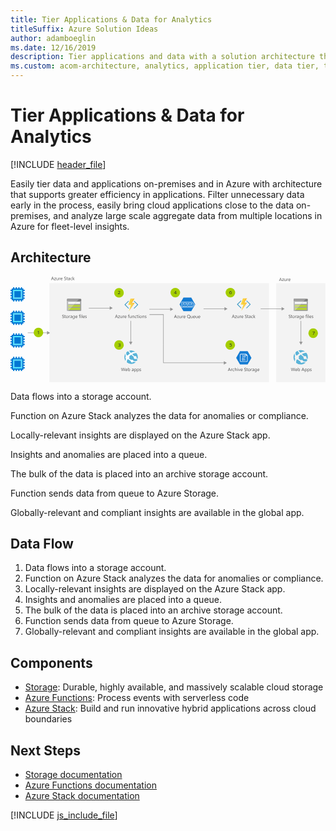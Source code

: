```yaml
---
title: Tier Applications & Data for Analytics
titleSuffix: Azure Solution Ideas
author: adamboeglin
ms.date: 12/16/2019
description: Tier applications and data with a solution architecture that includes Azure Stack. Optimize data analytics with a step-by-step flowchart and detailed instructions.
ms.custom: acom-architecture, analytics, application tier, data tier, tier architecture, tier data, tier application architecture, hybrid application, interactive-diagram, 'https://azure.microsoft.com/solutions/architecture/tiered-data-for-analytics/'
---
```

# Tier Applications & Data for Analytics

[!INCLUDE [header_file](../header.md)]

Easily tier data and applications on-premises and in Azure with architecture that supports greater efficiency in applications. Filter unnecessary data early in the process, easily bring cloud applications close to the data on-premises, and analyze large scale aggregate data from multiple locations in Azure for fleet-level insights.

## Architecture

<svg class="architecture-diagram" aria-labelledby="tiered-data-for-analytics"  viewbox="0 0 955 320"  xmlns="http://www.w3.org/2000/svg">
    <g fill="none" fill-rule="evenodd" stroke="none" stroke-width="1">
        <path fill="#F3F3F3" d="M117.834 319.643h666.01V19.973h-666.01zM805.477 319.643h149.368V19.973H805.477z"/>
        <path d="M171.345 102.52c0 .867.694 1.648 1.562 1.648h39.916c.868 0 1.648-.694 1.648-1.648V73.97h-43.126v28.55z" fill="#9FA0A1"/>
        <path d="M172.907 67.202c-.868 0-1.562.781-1.562 1.648v5.207h43.125v-5.553c0-.868-.693-1.389-1.648-1.389l-39.915.087z" fill="#7A7A7A"/>
        <path d="M171.778 67.812s0-.087.087-.087c-.087 0-.087 0-.087.087M171.518 68.244c-.087.174-.174.348-.174.607 0-.259.087-.433.174-.607" fill="#7A7A7A"/>
        <path fill="#B7D332" d="M191.821 85.686l-5.64 5.987h24.817v-5.987z"/>
        <path fill="#FFF" d="M200.152 76.576l-5.554 6.074H211v-6.074z"/>
        <path fill="#B7D332" d="M183.406 94.71l-5.554 5.986H211V94.71z"/>
        <path d="M171.517 68.245c.087-.174.173-.26.26-.435a.478.478 0 00-.26.435" fill="#FFF"/>
        <path d="M174.816 94.711h8.59l2.777-3.037h-11.367V85.6h17.008l2.776-3.037h-19.784v-6.075h25.338l2.43-2.603h-31.239V102c-.087 1.39.521 2.083 1.475 2.083h1.91l3.123-3.47h-3.037v-5.9z" fill="#BABBBC"/>
        <path d="M208.918 67.205h-36.011c-.434 0-.781.174-1.13.521 0 0 0 .086-.085.086a.664.664 0 00-.173.435c-.087.173-.174.347-.174.606v5.207h31.238l6.335-6.855z" fill="#9E9E9E"/>
        <path fill="#CCDD76" d="M174.813 91.673h11.367l5.641-5.987h-17.008z"/>
        <path fill="#FFF" d="M174.813 82.65h19.784l5.554-6.073h-25.338z"/>
        <path fill="#CCDD76" d="M174.813 94.71v5.986h3.037l5.554-5.987z"/>
        <path d="M375.756 73.79a1 1 0 00-1.41 0 .98.98 0 00-.335.74c0 .285.12.556.336.741l9.284 9.15a1.094 1.094 0 010 1.481l-9.48 9.47a1.098 1.098 0 000 1.48 1.067 1.067 0 001.41 0l11.018-10.95a1.164 1.164 0 000-1.48L375.756 73.79zM349.246 85.903a1.099 1.099 0 010-1.48l9.097-9.15a.986.986 0 000-1.483 1.001 1.001 0 00-1.41 0l-10.824 10.631a1.17 1.17 0 000 1.48l11.015 10.952a1.064 1.064 0 001.408 0 1.094 1.094 0 000-1.481l-9.286-9.47z" fill="#3998C5"/>
        <path fill="#FAD53C" d="M358.918 104.64l12.165-22.087-8.197-.064 6.917-15.846h-5.957l-6.724 19.065 8.197.065-6.401 18.865z"/>
        <path d="M368.009 79.461l8.325-12.818-8.325 12.818zM376.59 79.461l-17.671 25.181v.001z" fill="#FF8B00"/>
        <path fill="#F9C236" d="M371.084 82.553l-12.165 22.088 17.672-25.18h-8.581l8.325-12.818h-6.531l-6.916 15.847z"/>
        <path d="M716.756 72.79a1 1 0 00-1.41 0 .98.98 0 00-.335.74c0 .285.12.556.336.741l9.284 9.15a1.094 1.094 0 010 1.481l-9.48 9.47a1.098 1.098 0 000 1.48 1.067 1.067 0 001.41 0l11.018-10.95a1.164 1.164 0 000-1.48L716.756 72.79zM690.246 84.903a1.099 1.099 0 010-1.48l9.097-9.15a.986.986 0 000-1.483 1.001 1.001 0 00-1.41 0l-10.824 10.631a1.17 1.17 0 000 1.48l11.015 10.952a1.064 1.064 0 001.408 0 1.094 1.094 0 000-1.481l-9.286-9.47z" fill="#3998C5"/>
        <path fill="#FAD53C" d="M699.918 103.64l12.165-22.087-8.197-.064 6.917-15.846h-5.957l-6.724 19.065 8.197.065-6.401 18.865z"/>
        <path d="M709.009 78.461l8.325-12.818-8.325 12.818zM717.59 78.461l-17.671 25.181v.001z" fill="#FF8B00"/>
        <path fill="#F9C236" d="M712.084 81.553l-12.165 22.088 17.672-25.18h-8.581l8.325-12.818h-6.531l-6.916 15.847z"/>
        <path d="M858.345 102.52c0 .867.694 1.648 1.562 1.648h39.916c.868 0 1.648-.694 1.648-1.648V73.97h-43.126v28.55z" fill="#9FA0A1"/>
        <path d="M859.907 67.202c-.868 0-1.562.781-1.562 1.648v5.207h43.125v-5.553c0-.868-.693-1.389-1.648-1.389l-39.915.087z" fill="#7A7A7A"/>
        <path d="M858.778 67.812s0-.087.087-.087c-.087 0-.087 0-.087.087M858.518 68.244c-.087.174-.174.348-.174.607 0-.259.087-.433.174-.607" fill="#7A7A7A"/>
        <path fill="#B7D332" d="M878.821 85.686l-5.64 5.987h24.817v-5.987z"/>
        <path fill="#FFF" d="M887.152 76.576l-5.554 6.074H898v-6.074z"/>
        <path fill="#B7D332" d="M870.406 94.71l-5.554 5.986H898V94.71z"/>
        <path d="M858.516 68.245c.088-.174.175-.26.262-.435a.478.478 0 00-.262.435" fill="#FFF"/>
        <path d="M861.816 94.711h8.59l2.777-3.037h-11.367V85.6h17.008l2.776-3.037h-19.784v-6.075h25.338l2.43-2.603h-31.239V102c-.087 1.39.521 2.083 1.475 2.083h1.91l3.123-3.47h-3.037v-5.9z" fill="#BABBBC"/>
        <path d="M895.918 67.205h-36.011c-.434 0-.781.174-1.13.521 0 0 0 .086-.085.086a.664.664 0 00-.173.435c-.087.173-.174.347-.174.606v5.207h31.238l6.335-6.855z" fill="#9E9E9E"/>
        <path fill="#CCDD76" d="M861.813 91.673h11.367l5.641-5.987h-17.008z"/>
        <path fill="#FFF" d="M861.813 82.65h19.784l5.554-6.073h-25.338z"/>
        <path fill="#CCDD76" d="M861.813 94.71v5.986h3.037l5.554-5.987z"/>
        <path d="M865.727 238.792a6.57 6.57 0 013.585-.245c.238-.27.481-.542.733-.813a40.443 40.443 0 016.047-5.239l-.015-.015c-2.292-2.435-4.325-4.93-5.844-7.408a21.705 21.705 0 00-3.648 2.253 22.06 22.06 0 00-2.375 2.145c-.3 1.792-.417 5.15 1.517 9.322M879.161 230.565l.001.002c5.949-3.165 11.158-3.235 14.525-2.722a21.752 21.752 0 00-20.565-3.951 172.862 172.862 0 006.038 6.67h.001zM862.735 248.97a6.572 6.572 0 01.004-7.973c-1.492-3.591-1.374-6.58-.883-8.678-4.996 7.293-5.163 17.136.106 24.707a32.866 32.866 0 011.26-7.493 6.436 6.436 0 01-.487-.562M883.22 234.736a192.691 192.691 0 007.22 6.823 4.67 4.67 0 016.04 1.2 4.678 4.678 0 01.636 4.506 112.165 112.165 0 003.717 2.91c1.657-6.282.517-13.23-3.741-18.788-.083-.11-.174-.214-.26-.32-.374-.036-5.908-.478-13.612 3.668M895.603 249.31a4.686 4.686 0 01-6.565-.875c-1.1-1.437-1.212-3.301-.49-4.833-2.729-2.13-5.609-4.512-8.329-7.025h.002c-.07-.067-.136-.133-.207-.2.07.068.134.138.204.204-1.769 1.208-3.663 2.713-5.676 4.595-.262.247-.508.497-.756.746a6.61 6.61 0 01-.278 6.578c.38.324.773.649 1.183.975a40.961 40.961 0 005.885 3.91c1.874-1.206 4.387-.816 5.762.987.402.527.652 1.119.782 1.726 5.39 1.549 9.337 1.016 10.69.736a21.513 21.513 0 002.44-4.791c-.824-.56-2.274-1.532-4.359-3.002-.099.087-.18.188-.288.269M885.54 260.438a4.35 4.35 0 01-6.08-.8 4.343 4.343 0 01-.843-3.065 36.362 36.362 0 01-6.344-4.045c-.621-.505-1.204-1-1.762-1.49a6.546 6.546 0 01-3.033.492c-1.48 3.977-1.65 7.509-1.493 9.904a21.78 21.78 0 0013.849 4.958c4.614 0 9.26-1.47 13.205-4.486a22.137 22.137 0 001.887-1.64c-2.181-.005-5.091-.146-8.421-.888a4.26 4.26 0 01-.965 1.06" fill="#59B3D8"/>
        <path d="M129.18 6.584l-1.537-4.178a3.878 3.878 0 01-.15-.656h-.028a3.708 3.708 0 01-.157.656l-1.524 4.178h3.397zm2.688 3.78h-1.272l-1.04-2.749h-4.155l-.978 2.748h-1.278l3.76-9.802h1.189l3.774 9.802zM138.04 3.686l-4.143 5.72h4.102v.958h-5.75v-.348l4.144-5.695h-3.753v-.957h5.4zM145.15 10.364h-1.122V9.257h-.027c-.465.847-1.186 1.27-2.16 1.27-1.669 0-2.503-.992-2.503-2.98V3.365h1.115V7.37c0 1.475.565 2.215 1.695 2.215.547 0 .997-.202 1.351-.606.352-.402.53-.93.53-1.582V3.362h1.12v7zM151.062 4.498c-.196-.15-.479-.225-.848-.225-.478 0-.878.225-1.2.676-.32.451-.48 1.067-.48 1.846v3.568h-1.122v-7h1.121v1.444h.027c.16-.493.403-.877.731-1.153a1.676 1.676 0 011.101-.414c.292 0 .515.032.67.096v1.162zM156.572 6.194c-.005-.646-.16-1.15-.468-1.51-.308-.36-.735-.541-1.282-.541-.528 0-.978.19-1.347.569-.369.378-.597.872-.683 1.482h3.78zm1.148.95h-4.942c.018.78.228 1.382.63 1.806.4.424.951.635 1.653.635.788 0 1.513-.26 2.174-.78v1.053c-.615.447-1.429.67-2.44.67-.99 0-1.767-.317-2.33-.953-.567-.636-.849-1.53-.849-2.684 0-1.09.31-1.976.926-2.662.618-.685 1.384-1.03 2.301-1.03.916 0 1.625.298 2.125.89.501.592.752 1.416.752 2.468v.588zM162.943 9.967V8.613c.155.137.341.26.558.37.215.109.443.202.683.277.238.075.48.133.721.174.241.041.465.062.67.062.706 0 1.234-.131 1.582-.393.35-.263.523-.64.523-1.132a1.33 1.33 0 00-.174-.69 1.982 1.982 0 00-.482-.537 4.794 4.794 0 00-.728-.465c-.28-.148-.582-.304-.906-.468a14.973 14.973 0 01-.957-.526 4.136 4.136 0 01-.772-.588 2.441 2.441 0 01-.516-.728 2.245 2.245 0 01-.188-.953c0-.447.097-.836.294-1.166.195-.33.453-.603.772-.817a3.49 3.49 0 011.091-.478 4.929 4.929 0 011.247-.158c.966 0 1.67.117 2.112.349v1.291c-.579-.4-1.322-.601-2.228-.601-.25 0-.502.027-.752.079a2.091 2.091 0 00-.67.257c-.196.118-.356.27-.479.457a1.216 1.216 0 00-.184.683c0 .251.047.468.14.651.093.181.231.347.414.498.181.15.404.297.666.437.262.142.564.297.906.465.35.174.683.356.998.547.314.191.59.404.827.637.237.232.425.489.563.771.14.283.21.607.21.971 0 .483-.095.892-.284 1.227a2.343 2.343 0 01-.765.818 3.371 3.371 0 01-1.112.454c-.42.093-.86.14-1.326.14-.155 0-.347-.012-.574-.038a7.669 7.669 0 01-.697-.109 5.663 5.663 0 01-.674-.178 2.077 2.077 0 01-.509-.236M173.484 10.295c-.265.146-.613.22-1.046.22-1.226 0-1.839-.685-1.839-2.052V4.32h-1.203v-.957h1.203V1.654l1.121-.36v2.07h1.764v.956h-1.764v3.946c0 .468.08.803.24 1.004.16.201.423.3.793.3.282 0 .526-.077.731-.232v.957zM178.871 6.822l-1.688.232c-.52.074-.913.204-1.176.387-.265.186-.397.513-.397.981 0 .341.122.621.365.838.245.216.569.325.975.325.556 0 1.016-.196 1.377-.585.363-.39.544-.883.544-1.48v-.697zm1.121 3.542h-1.121V9.268h-.027c-.488.84-1.206 1.258-2.154 1.258-.697 0-1.243-.183-1.636-.552-.395-.37-.592-.86-.592-1.47 0-1.309.769-2.07 2.31-2.285l2.099-.292c0-1.19-.481-1.785-1.442-1.785-.844 0-1.605.287-2.284.862v-1.15c.688-.437 1.481-.655 2.379-.655 1.645 0 2.468.87 2.468 2.61v4.554zM186.876 10.043c-.538.323-1.176.484-1.914.484-.998 0-1.804-.324-2.416-.973-.613-.65-.92-1.49-.92-2.527 0-1.152.33-2.078.99-2.778.662-.7 1.543-1.05 2.647-1.05.615 0 1.157.115 1.627.342V4.69c-.52-.364-1.076-.546-1.668-.546-.716 0-1.303.256-1.76.77-.46.512-.688 1.185-.688 2.02 0 .82.215 1.466.647 1.94.43.475 1.008.711 1.732.711.61 0 1.185-.202 1.723-.607v1.066zM194.382 10.364h-1.572L189.72 7h-.027v3.364h-1.122V0h1.122v6.57h.027l2.939-3.207h1.47l-3.247 3.377zM820.237 9.584L818.7 5.406a3.878 3.878 0 01-.15-.656h-.028a3.708 3.708 0 01-.157.656l-1.524 4.178h3.397zm2.687 3.78h-1.272l-1.039-2.749h-4.156l-.978 2.748h-1.278l3.76-9.802h1.19l3.773 9.802zM829.097 6.686l-4.143 5.72h4.102v.958h-5.75v-.348l4.144-5.695h-3.753v-.957h5.4zM836.206 13.364h-1.121v-1.107h-.027c-.465.847-1.186 1.27-2.161 1.27-1.668 0-2.502-.992-2.502-2.98V6.363h1.115v4.006c0 1.476.565 2.216 1.695 2.216.547 0 .997-.202 1.35-.606.353-.402.53-.93.53-1.582V6.362h1.12v7zM842.119 7.498c-.196-.15-.479-.225-.848-.225-.478 0-.878.225-1.2.676-.32.451-.481 1.067-.481 1.846v3.568h-1.121v-7h1.121v1.444h.027c.159-.493.403-.877.731-1.153a1.676 1.676 0 011.101-.414c.292 0 .515.032.67.096v1.162zM847.629 9.194c-.005-.646-.161-1.15-.468-1.51-.308-.36-.735-.541-1.282-.541-.528 0-.978.19-1.347.569-.37.378-.597.872-.683 1.482h3.78zm1.148.95h-4.942c.018.78.228 1.382.629 1.806.4.424.952.635 1.654.635.788 0 1.513-.26 2.174-.78v1.053c-.615.447-1.43.67-2.44.67-.99 0-1.767-.317-2.331-.953-.566-.636-.848-1.53-.848-2.684 0-1.09.309-1.976.926-2.662.618-.685 1.384-1.03 2.3-1.03.917 0 1.626.298 2.126.89.5.592.752 1.416.752 2.468v.588z" fill="#525252"/>
        <path fill="#959595" d="M309.823 95.316l-9.067-5.235v4.485h-63.468v1.5h63.468v4.485zM365.305 197.516v-63.468h-1.5v63.468h-4.485l5.236 9.067 5.235-9.067zM881.306 197.516v-63.468h-1.5v63.468h-4.487l5.237 9.067 5.234-9.067zM493.328 98.81l-9.067-5.235v4.486h-63.468v1.5h63.468v4.485zM655.823 261.316l-9.067-5.235v4.485H464.47V114.393h-43.126v1.5h41.626v146.173h183.786v4.485zM657.823 97.522l-9.067-5.236v4.486h-63.468v1.5h63.468v4.485zM830.903 97.522l-9.067-5.236v4.486h-63.468v1.5h63.468v4.485z"/>
        <path d="M322.872 121.584l-1.537-4.178a3.78 3.78 0 01-.15-.656h-.028a3.61 3.61 0 01-.158.656l-1.523 4.178h3.396zm2.688 3.78h-1.272l-1.04-2.749h-4.155l-.98 2.748h-1.276l3.76-9.802h1.189l3.774 9.802zM331.731 118.686l-4.143 5.72h4.102v.958h-5.748v-.348l4.143-5.695h-3.754v-.957h5.4zM338.84 125.364h-1.12v-1.108h-.027c-.465.847-1.185 1.272-2.161 1.272-1.668 0-2.502-.994-2.502-2.98v-4.184h1.116v4.005c0 1.477.564 2.216 1.695 2.216.547 0 .996-.201 1.35-.605.353-.404.529-.93.529-1.584v-4.032h1.12v7zM344.755 119.498c-.196-.15-.48-.225-.848-.225-.478 0-.88.225-1.2.676-.321.451-.481 1.067-.481 1.846v3.568h-1.121v-7h1.12v1.444h.028c.159-.493.402-.877.73-1.153a1.672 1.672 0 011.102-.414c.29 0 .515.032.67.096v1.162zM350.264 121.194c-.005-.646-.16-1.15-.469-1.51-.307-.36-.733-.541-1.28-.541-.53 0-.98.19-1.349.569-.368.378-.596.872-.683 1.482h3.781zm1.149.95h-4.944c.02.78.23 1.382.63 1.806.4.424.952.635 1.654.635.788 0 1.514-.26 2.173-.78v1.053c-.614.447-1.428.67-2.438.67-.99 0-1.767-.317-2.332-.953-.565-.636-.849-1.53-.849-2.684 0-1.09.31-1.976.928-2.662.616-.685 1.383-1.03 2.3-1.03.915 0 1.624.298 2.125.89.501.592.752 1.416.752 2.468v.588zM360.401 115.985a1.493 1.493 0 00-.744-.184c-.784 0-1.176.495-1.176 1.483v1.08h1.641v.957h-1.64v6.043h-1.116v-6.043h-1.195v-.957h1.195v-1.135c0-.733.213-1.312.637-1.74.423-.426.952-.64 1.586-.64.341 0 .612.042.812.124v1.012zM366.985 125.364h-1.12v-1.108h-.028c-.465.847-1.186 1.272-2.16 1.272-1.669 0-2.503-.994-2.503-2.98v-4.184h1.114v4.005c0 1.477.565 2.216 1.695 2.216.547 0 .997-.201 1.351-.605.352-.404.53-.93.53-1.584v-4.032h1.121v7zM375.058 125.364h-1.121v-3.993c0-1.486-.543-2.228-1.627-2.228-.562 0-1.024.21-1.392.632-.367.422-.55.953-.55 1.596v3.993h-1.121v-7h1.121v1.161h.028c.529-.884 1.294-1.326 2.296-1.326.765 0 1.351.249 1.758.743.406.494.608 1.209.608 2.143v4.279zM381.942 125.043c-.538.323-1.176.484-1.914.484-.998 0-1.805-.324-2.417-.973-.613-.65-.919-1.49-.919-2.527 0-1.152.33-2.078.99-2.778.661-.7 1.543-1.05 2.647-1.05.615 0 1.157.115 1.627.342v1.148c-.52-.364-1.076-.546-1.668-.546-.716 0-1.303.256-1.76.77-.459.512-.688 1.185-.688 2.02 0 .82.215 1.466.646 1.94.431.475 1.01.711 1.733.711.611 0 1.185-.202 1.723-.607v1.066zM386.884 125.295c-.264.146-.612.22-1.045.22-1.226 0-1.84-.685-1.84-2.052v-4.143h-1.203v-.957h1.203v-1.709l1.12-.36v2.07h1.765v.956h-1.764v3.946c0 .468.08.803.24 1.004.16.201.424.3.794.3.282 0 .525-.077.73-.232v.957zM388.382 125.363h1.121v-7h-1.121v7zm.574-8.777a.712.712 0 01-.725-.724.71.71 0 01.211-.523.703.703 0 01.514-.208c.205 0 .379.068.522.208a.7.7 0 01.216.523.691.691 0 01-.216.513.715.715 0 01-.522.211zM394.78 119.143c-.72 0-1.29.246-1.709.735-.42.49-.629 1.165-.629 2.027 0 .83.211 1.484.635 1.963.424.478.992.716 1.703.716.725 0 1.281-.234 1.671-.703.39-.47.585-1.137.585-2.004 0-.875-.195-1.548-.585-2.023-.39-.474-.946-.711-1.67-.711m-.083 6.385c-1.035 0-1.86-.326-2.479-.981-.617-.654-.925-1.521-.925-2.601 0-1.176.32-2.094.963-2.754.642-.661 1.511-.992 2.605-.992 1.043 0 1.857.322 2.443.964.586.643.88 1.534.88 2.672 0 1.118-.317 2.012-.948 2.684-.63.672-1.478 1.008-2.539 1.008M405.786 125.364h-1.121v-3.993c0-1.486-.543-2.228-1.627-2.228-.561 0-1.025.21-1.392.632-.367.422-.549.953-.549 1.596v3.993h-1.122v-7h1.122v1.161h.027c.528-.884 1.294-1.326 2.297-1.326.765 0 1.35.249 1.756.743.406.494.609 1.209.609 2.143v4.279zM407.474 125.112v-1.203a3.32 3.32 0 002.017.675c.985 0 1.476-.328 1.476-.984a.855.855 0 00-.126-.474 1.262 1.262 0 00-.343-.347 2.712 2.712 0 00-.505-.27c-.193-.08-.402-.162-.625-.25a7.853 7.853 0 01-.817-.371 2.481 2.481 0 01-.589-.424 1.572 1.572 0 01-.354-.537 1.896 1.896 0 01-.12-.705c0-.328.075-.617.226-.87.15-.254.35-.466.601-.636.25-.17.536-.3.858-.385.322-.088.652-.132.993-.132.608 0 1.15.106 1.627.314v1.135c-.514-.337-1.106-.505-1.776-.505a2.06 2.06 0 00-.567.073 1.376 1.376 0 00-.435.2.939.939 0 00-.28.312.808.808 0 00-.1.4c0 .181.034.335.1.459.066.123.163.231.291.328.127.094.282.18.465.258.182.078.389.162.622.252.31.12.587.242.834.368.245.125.455.265.628.422.173.159.307.34.4.544.094.207.141.45.141.731 0 .348-.077.648-.23.903a1.958 1.958 0 01-.612.636 2.814 2.814 0 01-.88.376 4.364 4.364 0 01-1.048.123c-.72 0-1.344-.14-1.873-.416M347.774 276.56l-2.769 9.804h-1.346l-2.017-7.164a4.445 4.445 0 01-.157-.998h-.027a5.097 5.097 0 01-.178.984l-2.03 7.178h-1.333l-2.872-9.803h1.265l2.085 7.52c.086.314.141.642.164.984h.034c.023-.241.093-.57.212-.984l2.167-7.52h1.101l2.078 7.574c.072.26.127.566.164.916h.027c.018-.236.08-.551.185-.943l2.003-7.547h1.244zM353.223 282.194c-.006-.646-.161-1.15-.469-1.51-.308-.36-.735-.541-1.281-.541-.529 0-.978.19-1.348.569-.368.378-.596.872-.683 1.482h3.78zm1.147.95h-4.942c.019.78.228 1.382.63 1.806.4.424.952.635 1.654.635.788 0 1.512-.26 2.173-.78v1.053c-.614.447-1.428.67-2.44.67-.99 0-1.767-.317-2.33-.953-.567-.636-.849-1.53-.849-2.684 0-1.09.31-1.976.926-2.662.618-.685 1.385-1.03 2.301-1.03.916 0 1.625.298 2.125.89.502.592.752 1.416.752 2.468v.588zM357.187 282.53v.977c0 .579.188 1.07.563 1.472.377.405.854.606 1.433.606.68 0 1.211-.26 1.597-.78.385-.52.577-1.242.577-2.166 0-.78-.18-1.39-.54-1.832-.36-.442-.848-.665-1.463-.665-.652 0-1.176.228-1.572.682-.397.453-.595 1.022-.595 1.705m.027 2.822h-.027v1.012h-1.12V276h1.12v4.594h.027c.552-.93 1.36-1.394 2.42-1.394.898 0 1.601.314 2.11.94.507.625.761 1.466.761 2.519 0 1.171-.285 2.108-.854 2.813-.57.704-1.35 1.055-2.338 1.055-.926 0-1.625-.392-2.099-1.175M372.021 282.822l-1.688.233c-.52.073-.913.202-1.176.387-.265.185-.397.512-.397.98 0 .341.122.621.365.838.245.216.57.325.975.325.556 0 1.016-.195 1.377-.584.363-.39.544-.883.544-1.481v-.697zm1.121 3.541h-1.12v-1.094h-.028c-.488.84-1.206 1.258-2.154 1.258-.697 0-1.243-.183-1.636-.553-.395-.368-.592-.858-.592-1.47 0-1.308.77-2.069 2.31-2.284l2.1-.293c0-1.189-.482-1.785-1.443-1.785-.844 0-1.605.288-2.284.863v-1.15c.688-.437 1.481-.656 2.38-.656 1.644 0 2.467.871 2.467 2.611v4.553zM376.376 282.53v.977c0 .579.187 1.07.564 1.472.375.405.853.606 1.432.606.679 0 1.21-.26 1.596-.78.386-.52.578-1.242.578-2.166 0-.78-.18-1.39-.54-1.832-.36-.442-.848-.665-1.463-.665-.651 0-1.176.228-1.572.682-.397.453-.595 1.022-.595 1.705m.027 2.822h-.027v4.233h-1.121v-10.22h1.12v1.23h.028c.55-.93 1.358-1.394 2.42-1.394.903 0 1.607.314 2.113.94.505.625.758 1.466.758 2.519 0 1.171-.285 2.108-.854 2.813-.57.704-1.35 1.055-2.338 1.055-.907 0-1.606-.392-2.1-1.175M384.606 282.53v.977c0 .579.187 1.07.564 1.472.375.405.853.606 1.432.606.68 0 1.211-.26 1.596-.78.386-.52.578-1.242.578-2.166 0-.78-.18-1.39-.54-1.832-.36-.442-.848-.665-1.463-.665-.65 0-1.176.228-1.572.682-.397.453-.595 1.022-.595 1.705m.027 2.822h-.027v4.233h-1.12v-10.22h1.12v1.23h.027c.551-.93 1.358-1.394 2.42-1.394.903 0 1.607.314 2.113.94.505.625.758 1.466.758 2.519 0 1.171-.285 2.108-.854 2.813-.569.704-1.349 1.055-2.338 1.055-.907 0-1.606-.392-2.099-1.175M391.292 286.111v-1.202c.61.45 1.283.675 2.017.675.984 0 1.476-.327 1.476-.985a.855.855 0 00-.126-.474 1.29 1.29 0 00-.342-.346 2.744 2.744 0 00-.505-.27c-.195-.08-.403-.163-.626-.25a8.05 8.05 0 01-.818-.372 2.523 2.523 0 01-.588-.423 1.602 1.602 0 01-.355-.536 1.917 1.917 0 01-.12-.705c0-.329.076-.619.226-.872.15-.252.35-.464.602-.635.25-.17.536-.3.858-.386.32-.087.653-.13.994-.13.606 0 1.149.105 1.627.314v1.135c-.515-.337-1.107-.507-1.777-.507-.21 0-.398.026-.567.074a1.386 1.386 0 00-.435.2.935.935 0 00-.28.312.808.808 0 00-.1.4c0 .182.034.336.1.459a.993.993 0 00.29.327c.129.096.283.182.466.26.182.078.389.162.622.252.309.12.588.24.834.367.246.125.455.265.629.423.172.157.306.339.4.543.093.207.14.45.14.731 0 .347-.077.647-.23.902a1.955 1.955 0 01-.611.637 2.82 2.82 0 01-.882.375 4.362 4.362 0 01-1.046.123c-.721 0-1.345-.138-1.873-.416M677.18 121.584l-1.538-4.178a3.98 3.98 0 01-.15-.656h-.029a3.633 3.633 0 01-.155.656l-1.525 4.178h3.398zm2.687 3.78h-1.272l-1.04-2.749H673.4l-.977 2.748h-1.28l3.76-9.802h1.19l3.774 9.802zM686.04 118.686l-4.143 5.72h4.102v.958h-5.75v-.348l4.143-5.695h-3.752v-.957h5.4zM693.15 125.364h-1.122v-1.108h-.027c-.465.847-1.186 1.272-2.16 1.272-1.669 0-2.503-.994-2.503-2.98v-4.184h1.114v4.005c0 1.477.565 2.216 1.695 2.216.547 0 .997-.201 1.351-.605.352-.404.53-.93.53-1.584v-4.032h1.121v7zM699.061 119.498c-.195-.15-.479-.225-.848-.225-.478 0-.878.225-1.199.676-.32.451-.482 1.067-.482 1.846v3.568h-1.12v-7h1.12v1.444h.027c.16-.493.404-.877.732-1.153a1.673 1.673 0 011.1-.414c.292 0 .516.032.67.096v1.162zM704.571 121.194c-.004-.646-.16-1.15-.468-1.51-.307-.36-.735-.541-1.282-.541-.528 0-.977.19-1.346.569-.369.378-.597.872-.683 1.482h3.78zm1.148.95h-4.94c.017.78.227 1.382.628 1.806.4.424.952.635 1.654.635.788 0 1.513-.26 2.174-.78v1.053c-.615.447-1.43.67-2.44.67-.99 0-1.767-.317-2.33-.953-.567-.636-.849-1.53-.849-2.684 0-1.09.31-1.976.926-2.662.617-.685 1.384-1.03 2.3-1.03.917 0 1.625.298 2.125.89.502.592.752 1.416.752 2.468v.588zM710.942 124.967v-1.354c.155.137.341.26.558.37.215.109.444.202.683.277.24.075.48.133.722.174.241.041.465.062.67.062.706 0 1.233-.131 1.582-.393.348-.263.523-.64.523-1.132a1.32 1.32 0 00-.175-.69 1.961 1.961 0 00-.48-.537 4.844 4.844 0 00-.729-.465 63.078 63.078 0 00-.907-.468 15.25 15.25 0 01-.957-.526 4.095 4.095 0 01-.77-.588 2.444 2.444 0 01-.518-.728 2.245 2.245 0 01-.188-.953c0-.447.098-.836.295-1.166a2.52 2.52 0 01.771-.817 3.49 3.49 0 011.091-.478 4.929 4.929 0 011.247-.158c.967 0 1.671.117 2.113.349v1.291c-.579-.4-1.322-.601-2.228-.601-.25 0-.502.027-.752.079a2.091 2.091 0 00-.67.257c-.196.118-.356.27-.479.457a1.217 1.217 0 00-.185.683c0 .251.047.468.14.651.094.181.232.347.414.498.182.15.405.297.667.437.261.142.564.297.906.465.35.174.683.356.998.547.314.191.59.404.826.637a2.8 2.8 0 01.564.771c.14.283.21.607.21.971 0 .483-.096.892-.285 1.227a2.334 2.334 0 01-.765.818 3.357 3.357 0 01-1.11.454c-.42.093-.862.14-1.327.14-.155 0-.347-.012-.574-.038a7.669 7.669 0 01-.697-.109 5.613 5.613 0 01-.674-.178 2.068 2.068 0 01-.51-.236M721.483 125.295c-.264.146-.612.22-1.045.22-1.226 0-1.84-.685-1.84-2.052v-4.143h-1.203v-.957h1.203v-1.709l1.121-.36v2.07h1.764v.956h-1.764v3.946c0 .468.08.803.241 1.004.16.201.423.3.793.3.282 0 .525-.077.73-.232v.957zM726.87 121.823l-1.687.232c-.52.073-.913.202-1.176.386-.265.185-.397.513-.397.981 0 .341.121.621.365.838.245.216.569.325.975.325.556 0 1.015-.195 1.377-.584.362-.39.543-.883.543-1.482v-.697zm1.121 3.54h-1.121v-1.094h-.027c-.488.84-1.205 1.258-2.153 1.258-.697 0-1.244-.183-1.637-.552-.395-.37-.591-.86-.591-1.47 0-1.308.769-2.07 2.31-2.284l2.098-.294c0-1.189-.48-1.785-1.441-1.785-.844 0-1.605.288-2.284.862v-1.148c.688-.438 1.481-.656 2.379-.656 1.645 0 2.467.87 2.467 2.61v4.553zM734.876 125.043c-.538.323-1.176.484-1.914.484-.998 0-1.805-.324-2.417-.973-.613-.65-.92-1.49-.92-2.527 0-1.152.33-2.078.99-2.778.662-.7 1.544-1.05 2.648-1.05.615 0 1.157.115 1.627.342v1.148c-.52-.364-1.076-.546-1.668-.546-.716 0-1.303.256-1.761.77-.458.512-.687 1.185-.687 2.02 0 .82.215 1.466.646 1.94.43.475 1.009.711 1.733.711.61 0 1.185-.202 1.723-.607v1.066zM742.382 125.364h-1.572L737.72 122h-.027v3.364h-1.122V115h1.122v6.57h.027l2.939-3.206h1.469l-3.246 3.376zM665.077 282.584l-1.538-4.178a3.878 3.878 0 01-.15-.656h-.028a3.708 3.708 0 01-.157.656l-1.524 4.178h3.397zm2.687 3.78h-1.272l-1.039-2.749h-4.156l-.978 2.748h-1.278l3.76-9.802h1.189l3.774 9.802zM672.706 280.498c-.196-.15-.48-.225-.848-.225-.478 0-.88.225-1.2.676-.321.451-.481 1.067-.481 1.846v3.568h-1.121v-7h1.12v1.444h.028c.159-.493.403-.877.73-1.153a1.674 1.674 0 011.102-.414c.29 0 .515.032.67.096v1.162zM678.51 286.043c-.538.323-1.176.484-1.914.484-.998 0-1.804-.324-2.417-.973-.612-.65-.92-1.49-.92-2.527 0-1.152.33-2.078.992-2.778.66-.7 1.543-1.05 2.646-1.05.615 0 1.157.115 1.627.342v1.148c-.52-.364-1.076-.546-1.668-.546-.716 0-1.302.256-1.761.77-.457.512-.687 1.185-.687 2.02 0 .82.216 1.466.646 1.94.432.475 1.009.711 1.733.711.61 0 1.185-.202 1.723-.607v1.066zM686.015 286.363h-1.12v-4.033c0-1.457-.543-2.188-1.627-2.188-.548 0-1.008.212-1.382.634-.373.421-.56.962-.56 1.623v3.964h-1.121V276h1.121v4.526h.028c.537-.885 1.303-1.327 2.296-1.327 1.577 0 2.365.952 2.365 2.852v4.313zM688.128 286.363h1.121v-7h-1.121v7zm.574-8.777a.71.71 0 01-.725-.724c0-.209.071-.383.212-.523a.7.7 0 01.513-.208.72.72 0 01.738.731.694.694 0 01-.215.513.72.72 0 01-.523.211zM697.021 279.363l-2.789 7h-1.1l-2.653-7h1.23l1.778 5.087c.132.374.214.7.246.978h.027c.045-.351.118-.668.22-.952l1.858-5.113h1.183zM702.62 282.194c-.005-.646-.16-1.15-.469-1.51-.306-.36-.734-.541-1.281-.541-.529 0-.978.19-1.347.569-.369.378-.596.872-.683 1.482h3.78zm1.148.95h-4.942c.019.78.228 1.382.629 1.806.401.424.952.635 1.654.635.788 0 1.513-.26 2.174-.78v1.053c-.615.447-1.429.67-2.44.67-.99 0-1.766-.317-2.331-.953-.566-.636-.848-1.53-.848-2.684 0-1.09.309-1.976.927-2.662.617-.685 1.383-1.03 2.3-1.03.916 0 1.624.298 2.125.89.501.592.752 1.416.752 2.468v.588zM719.025 286.295c-.265.146-.613.22-1.046.22-1.226 0-1.839-.685-1.839-2.052v-4.143h-1.203v-.957h1.203v-1.709l1.121-.36v2.07h1.764v.956h-1.764v3.946c0 .468.08.803.24 1.004.16.201.423.3.793.3.282 0 .526-.077.731-.232v.957zM723.42 280.143c-.72 0-1.29.246-1.708.735-.42.49-.63 1.165-.63 2.027 0 .83.213 1.484.637 1.963.424.478.99.716 1.702.716.725 0 1.28-.234 1.672-.703.389-.47.584-1.137.584-2.004 0-.875-.195-1.548-.584-2.023-.391-.474-.947-.711-1.672-.711m-.082 6.385c-1.035 0-1.86-.326-2.48-.981-.616-.654-.924-1.521-.924-2.601 0-1.176.32-2.094.964-2.754.642-.661 1.51-.992 2.604-.992 1.043 0 1.858.322 2.443.964.586.643.879 1.534.879 2.672 0 1.118-.315 2.012-.947 2.684-.631.672-1.478 1.008-2.54 1.008M732.266 280.498c-.195-.15-.478-.225-.847-.225-.478 0-.88.225-1.2.676-.322.451-.482 1.067-.482 1.846v3.568h-1.12v-7h1.12v1.444h.028c.159-.493.403-.877.73-1.153a1.674 1.674 0 011.101-.414c.292 0 .515.032.67.096v1.162zM737.373 282.822l-1.688.233c-.52.073-.913.202-1.176.387-.265.185-.397.512-.397.98 0 .341.122.621.365.838.245.216.569.325.975.325.556 0 1.016-.195 1.377-.584.363-.39.544-.883.544-1.481v-.697zm1.12 3.541h-1.12v-1.094h-.027c-.488.84-1.206 1.258-2.154 1.258-.697 0-1.243-.183-1.636-.553-.395-.368-.592-.858-.592-1.47 0-1.308.769-2.069 2.31-2.284l2.099-.293c0-1.189-.481-1.785-1.442-1.785-.844 0-1.605.288-2.284.863v-1.15c.688-.437 1.48-.656 2.379-.656 1.645 0 2.468.871 2.468 2.611v4.553zM745.46 283.2v-1.034c0-.556-.187-1.03-.564-1.428a1.858 1.858 0 00-1.405-.596c-.693 0-1.235.252-1.627.756-.392.504-.588 1.21-.588 2.115 0 .78.188 1.403.565 1.871.375.467.873.7 1.493.7.629 0 1.14-.223 1.534-.67.395-.446.592-1.018.592-1.715zm1.12 2.603c0 2.57-1.23 3.855-3.69 3.855-.867 0-1.623-.164-2.27-.492v-1.12c.788.436 1.54.655 2.256.655 1.723 0 2.584-.916 2.584-2.748v-.766h-.027c-.534.894-1.336 1.34-2.407 1.34-.871 0-1.571-.31-2.101-.932-.531-.623-.797-1.458-.797-2.505 0-1.19.286-2.136.857-2.838.573-.7 1.356-1.053 2.349-1.053.943 0 1.643.38 2.099 1.135h.027v-.97h1.12v6.44zM753.328 282.194c-.005-.646-.161-1.15-.468-1.51-.308-.36-.735-.541-1.282-.541-.528 0-.978.19-1.347.569-.369.378-.597.872-.683 1.482h3.78zm1.148.95h-4.942c.018.78.228 1.382.629 1.806.4.424.952.635 1.654.635.788 0 1.513-.26 2.174-.78v1.053c-.615.447-1.429.67-2.44.67-.99 0-1.767-.317-2.331-.953-.566-.636-.848-1.53-.848-2.684 0-1.09.309-1.976.926-2.662.618-.685 1.384-1.03 2.301-1.03.916 0 1.625.298 2.125.89.501.592.752 1.416.752 2.468v.588zM843.702 124.967v-1.354c.154.137.34.26.557.37.216.109.444.202.683.277.239.075.48.133.721.174.242.041.465.062.67.062.707 0 1.234-.131 1.583-.393.348-.263.522-.64.522-1.132a1.32 1.32 0 00-.174-.69 1.966 1.966 0 00-.482-.537 4.831 4.831 0 00-.727-.465 62.735 62.735 0 00-.906-.468 14.973 14.973 0 01-.957-.526 4.111 4.111 0 01-.773-.588 2.441 2.441 0 01-.516-.728 2.26 2.26 0 01-.187-.953c0-.447.097-.836.293-1.166.196-.33.454-.603.773-.817a3.473 3.473 0 011.09-.478 4.942 4.942 0 011.248-.158c.966 0 1.67.117 2.111.349v1.291c-.578-.4-1.321-.601-2.228-.601-.25 0-.501.027-.752.079a2.11 2.11 0 00-.67.257c-.195.118-.356.27-.479.457a1.216 1.216 0 00-.183.683c0 .251.046.468.139.651.093.181.232.347.414.498.182.15.404.297.667.437.261.142.563.297.905.465.351.174.683.356.998.547.314.191.591.404.828.637.236.232.424.489.563.771.139.283.208.607.208.971 0 .483-.093.892-.283 1.227a2.334 2.334 0 01-.765.818 3.354 3.354 0 01-1.112.454c-.419.093-.861.14-1.326.14-.154 0-.346-.012-.574-.038a7.78 7.78 0 01-.697-.109 5.646 5.646 0 01-.673-.178 2.042 2.042 0 01-.509-.236M854.243 125.295c-.265.146-.613.22-1.047.22-1.225 0-1.838-.685-1.838-2.052v-4.143h-1.203v-.957h1.203v-1.709l1.121-.36v2.07h1.764v.956h-1.764v3.946c0 .468.079.803.239 1.004.16.201.423.3.793.3.283 0 .527-.077.732-.232v.957zM858.638 119.143c-.72 0-1.29.246-1.71.735-.418.49-.628 1.165-.628 2.027 0 .83.213 1.484.637 1.963.424.478.99.716 1.7.716.726 0 1.283-.234 1.673-.703.39-.47.584-1.137.584-2.004 0-.875-.194-1.548-.584-2.023-.39-.474-.947-.711-1.672-.711m-.082 6.385c-1.034 0-1.86-.326-2.478-.981-.618-.654-.926-1.521-.926-2.601 0-1.176.322-2.094.965-2.754.642-.661 1.509-.992 2.603-.992 1.044 0 1.858.322 2.444.964.585.643.878 1.534.878 2.672 0 1.118-.315 2.012-.946 2.684-.632.672-1.478 1.008-2.54 1.008M867.483 119.498c-.195-.15-.479-.225-.848-.225-.478 0-.878.225-1.199.676-.32.451-.482 1.067-.482 1.846v3.568h-1.12v-7h1.12v1.444h.027c.16-.493.404-.877.732-1.153a1.673 1.673 0 011.1-.414c.292 0 .516.032.67.096v1.162zM872.59 121.823l-1.688.232c-.52.073-.912.202-1.176.386-.264.185-.397.513-.397.981 0 .341.122.621.366.838.244.216.569.325.974.325.557 0 1.016-.195 1.378-.584.362-.39.544-.883.544-1.482v-.697zm1.122 3.54h-1.121v-1.094h-.027c-.49.84-1.206 1.258-2.155 1.258-.697 0-1.242-.183-1.636-.552-.395-.37-.592-.86-.592-1.47 0-1.308.77-2.07 2.31-2.284l2.1-.294c0-1.189-.481-1.785-1.443-1.785-.843 0-1.604.288-2.284.862v-1.148c.689-.438 1.482-.656 2.379-.656 1.646 0 2.469.87 2.469 2.61v4.553zM880.677 122.2v-1.034a2 2 0 00-.563-1.428 1.861 1.861 0 00-1.406-.596c-.692 0-1.234.252-1.627.756-.391.504-.588 1.21-.588 2.115 0 .78.189 1.403.565 1.871.376.467.874.7 1.494.7.629 0 1.14-.223 1.534-.67.394-.446.59-1.018.59-1.715zm1.12 2.603c0 2.57-1.23 3.855-3.69 3.855-.866 0-1.622-.164-2.27-.492v-1.12c.789.436 1.54.655 2.256.655 1.723 0 2.584-.916 2.584-2.748v-.766h-.027c-.534.894-1.335 1.34-2.407 1.34-.87 0-1.57-.31-2.101-.932-.531-.623-.797-1.458-.797-2.505 0-1.19.286-2.136.858-2.838.572-.7 1.355-1.053 2.349-1.053.943 0 1.643.38 2.098 1.135h.027v-.97h1.12v6.44zM888.546 121.194c-.005-.646-.161-1.15-.47-1.51-.306-.36-.733-.541-1.28-.541-.53 0-.98.19-1.348.569-.37.378-.596.872-.683 1.482h3.78zm1.148.95h-4.943c.019.78.229 1.382.629 1.806.4.424.953.635 1.654.635.789 0 1.514-.26 2.174-.78v1.053c-.615.447-1.428.67-2.44.67-.99 0-1.766-.317-2.331-.953-.565-.636-.848-1.53-.848-2.684 0-1.09.309-1.976.927-2.662.617-.685 1.384-1.03 2.3-1.03.916 0 1.625.298 2.126.89.5.592.752 1.416.752 2.468v.588zM898.683 115.985a1.493 1.493 0 00-.745-.184c-.784 0-1.175.495-1.175 1.483v1.08h1.64v.957h-1.64v6.043h-1.115v-6.043h-1.196v-.957h1.196v-1.135c0-.733.212-1.312.636-1.74.423-.426.952-.64 1.587-.64.34 0 .611.042.812.124v1.012zM899.606 125.363h1.121v-7h-1.121v7zm.575-8.777a.71.71 0 01-.725-.724c0-.209.07-.383.211-.523a.7.7 0 01.514-.208c.205 0 .378.068.522.208a.7.7 0 01.216.523.691.691 0 01-.216.513.717.717 0 01-.522.211zM902.997 125.363h1.121V115h-1.121zM910.864 121.194c-.004-.646-.16-1.15-.468-1.51-.307-.36-.735-.541-1.282-.541-.528 0-.977.19-1.346.569-.369.378-.597.872-.683 1.482h3.78zm1.148.95h-4.94c.017.78.227 1.382.628 1.806.4.424.952.635 1.654.635.788 0 1.513-.26 2.174-.78v1.053c-.615.447-1.43.67-2.44.67-.99 0-1.767-.317-2.33-.953-.567-.636-.849-1.53-.849-2.684 0-1.09.31-1.976.926-2.662.617-.685 1.384-1.03 2.3-1.03.917 0 1.625.298 2.125.89.502.592.752 1.416.752 2.468v.588zM913.284 125.112v-1.203a3.32 3.32 0 002.018.675c.984 0 1.476-.328 1.476-.984a.855.855 0 00-.127-.474 1.262 1.262 0 00-.342-.347 2.712 2.712 0 00-.505-.27c-.194-.08-.403-.162-.625-.25a7.853 7.853 0 01-.818-.371 2.481 2.481 0 01-.588-.424 1.572 1.572 0 01-.355-.537 1.896 1.896 0 01-.12-.705c0-.328.076-.617.226-.87.151-.254.351-.466.602-.636.25-.17.536-.3.857-.385.322-.088.653-.132.994-.132.607 0 1.15.106 1.627.314v1.135c-.514-.337-1.107-.505-1.777-.505a2.06 2.06 0 00-.566.073 1.376 1.376 0 00-.435.2.939.939 0 00-.28.312.808.808 0 00-.1.4c0 .181.033.335.1.459.066.123.163.231.291.328.127.094.282.18.465.258.181.078.388.162.621.252.31.12.588.242.834.368.246.125.456.265.63.422.172.159.305.34.4.544.093.207.14.45.14.731 0 .348-.078.648-.23.903a1.958 1.958 0 01-.612.636 2.814 2.814 0 01-.88.376 4.364 4.364 0 01-1.048.123c-.72 0-1.344-.14-1.873-.416M862.821 276.56l-2.77 9.804h-1.345l-2.018-7.164a4.504 4.504 0 01-.156-.998h-.027a5.097 5.097 0 01-.178.984l-2.03 7.178h-1.333l-2.872-9.803h1.264l2.086 7.52c.086.314.141.642.164.984h.033a5.92 5.92 0 01.213-.984l2.166-7.52h1.102l2.078 7.574c.072.26.127.566.164.916h.027c.018-.236.08-.551.184-.943l2.004-7.547h1.244zM868.268 282.194c-.004-.646-.16-1.15-.468-1.51-.307-.36-.735-.541-1.282-.541-.528 0-.977.19-1.346.569-.369.378-.597.872-.683 1.482h3.78zm1.148.95h-4.94c.017.78.227 1.382.628 1.806.4.424.952.635 1.654.635.788 0 1.513-.26 2.174-.78v1.053c-.615.447-1.43.67-2.44.67-.99 0-1.767-.317-2.33-.953-.567-.636-.849-1.53-.849-2.684 0-1.09.31-1.976.926-2.662.617-.685 1.384-1.03 2.3-1.03.917 0 1.625.298 2.125.89.502.592.752 1.416.752 2.468v.588zM872.233 282.53v.977c0 .579.188 1.07.564 1.472.376.405.854.606 1.432.606.68 0 1.211-.26 1.597-.78.385-.52.577-1.242.577-2.166 0-.78-.18-1.39-.539-1.832-.36-.442-.848-.665-1.463-.665-.652 0-1.176.228-1.572.682-.397.453-.596 1.022-.596 1.705m.027 2.822h-.027v1.012h-1.12V276h1.12v4.594h.027c.552-.93 1.36-1.394 2.42-1.394.9 0 1.602.314 2.11.94.507.625.761 1.466.761 2.519 0 1.171-.284 2.108-.853 2.813-.57.704-1.35 1.055-2.338 1.055-.926 0-1.625-.392-2.1-1.175M888.23 282.584l-1.538-4.178a3.78 3.78 0 01-.15-.656h-.028a3.61 3.61 0 01-.158.656l-1.523 4.178h3.396zm2.687 3.78h-1.272l-1.039-2.749h-4.156l-.979 2.748h-1.277l3.76-9.802h1.19l3.773 9.802zM893.329 282.53v.977c0 .579.188 1.07.564 1.472.376.405.854.606 1.432.606.68 0 1.211-.26 1.597-.78.385-.52.577-1.242.577-2.166 0-.78-.18-1.39-.539-1.832-.36-.442-.848-.665-1.463-.665-.652 0-1.176.228-1.572.682-.397.453-.596 1.022-.596 1.705m.027 2.822h-.027v4.233h-1.121v-10.22h1.121v1.23h.027c.552-.93 1.359-1.394 2.42-1.394.903 0 1.608.314 2.114.94.505.625.757 1.466.757 2.519 0 1.171-.284 2.108-.853 2.813-.57.704-1.35 1.055-2.338 1.055-.907 0-1.607-.392-2.1-1.175M901.56 282.53v.977c0 .579.187 1.07.563 1.472.376.405.854.606 1.432.606.68 0 1.211-.26 1.597-.78.385-.52.577-1.242.577-2.166 0-.78-.18-1.39-.539-1.832-.36-.442-.848-.665-1.463-.665-.652 0-1.176.228-1.572.682-.397.453-.596 1.022-.596 1.705m.027 2.822h-.027v4.233h-1.12v-10.22h1.12v1.23h.027c.552-.93 1.36-1.394 2.42-1.394.903 0 1.608.314 2.114.94.505.625.757 1.466.757 2.519 0 1.171-.284 2.108-.853 2.813-.57.704-1.35 1.055-2.338 1.055-.907 0-1.607-.392-2.1-1.175M908.245 286.111v-1.202a3.32 3.32 0 002.018.675c.984 0 1.476-.327 1.476-.985a.855.855 0 00-.127-.474 1.262 1.262 0 00-.342-.346 2.712 2.712 0 00-.505-.27c-.194-.08-.403-.163-.625-.25a7.853 7.853 0 01-.818-.372 2.481 2.481 0 01-.588-.423 1.572 1.572 0 01-.355-.536 1.896 1.896 0 01-.12-.705c0-.329.076-.619.226-.872.151-.252.351-.464.602-.635.25-.17.536-.3.857-.386.322-.087.653-.13.994-.13.607 0 1.149.105 1.627.314v1.135c-.514-.337-1.107-.507-1.777-.507a2.06 2.06 0 00-.566.074 1.376 1.376 0 00-.435.2.939.939 0 00-.28.312.808.808 0 00-.1.4c0 .182.033.336.1.459.066.123.163.231.291.327.127.096.282.182.465.26.181.078.388.162.621.252.31.12.588.24.834.367.246.125.456.265.629.423.173.157.306.339.4.543.094.207.141.45.141.731 0 .347-.078.647-.23.902a1.958 1.958 0 01-.612.637 2.814 2.814 0 01-.881.375 4.364 4.364 0 01-1.047.123c-.72 0-1.344-.138-1.873-.416M156.702 124.967v-1.354c.154.137.341.26.557.37.216.109.445.202.683.277.24.075.481.133.722.174.241.041.465.062.67.062.706 0 1.233-.131 1.583-.393.347-.263.522-.64.522-1.132 0-.264-.057-.494-.175-.69a1.945 1.945 0 00-.481-.537 4.883 4.883 0 00-.727-.465 68.82 68.82 0 00-.907-.468 14.973 14.973 0 01-.957-.526 4.103 4.103 0 01-.772-.588 2.462 2.462 0 01-.517-.728 2.26 2.26 0 01-.187-.953c0-.447.097-.836.294-1.166.196-.33.453-.603.772-.817a3.483 3.483 0 011.09-.478 4.942 4.942 0 011.248-.158c.966 0 1.67.117 2.112.349v1.291c-.579-.4-1.321-.601-2.228-.601-.251 0-.501.027-.752.079a2.1 2.1 0 00-.67.257c-.196.118-.356.27-.479.457a1.216 1.216 0 00-.184.683c0 .251.047.468.14.651.093.181.231.347.414.498.182.15.404.297.667.437.261.142.563.297.905.465.35.174.683.356.998.547.314.191.59.404.827.637.236.232.425.489.564.771.139.283.208.607.208.971 0 .483-.094.892-.284 1.227a2.316 2.316 0 01-.765.818 3.348 3.348 0 01-1.111.454c-.419.093-.861.14-1.326.14-.155 0-.347-.012-.574-.038a7.78 7.78 0 01-.697-.109 5.546 5.546 0 01-.673-.178 2.034 2.034 0 01-.51-.236M167.243 125.295c-.265.146-.613.22-1.046.22-1.225 0-1.839-.685-1.839-2.052v-4.143h-1.203v-.957h1.203v-1.709l1.121-.36v2.07h1.764v.956h-1.764v3.946c0 .468.08.803.24 1.004.16.201.423.3.793.3.282 0 .526-.077.731-.232v.957zM171.639 119.143c-.72 0-1.29.246-1.71.735-.418.49-.628 1.165-.628 2.027 0 .83.212 1.484.636 1.963.424.478.99.716 1.702.716.725 0 1.282-.234 1.67-.703.392-.47.586-1.137.586-2.004 0-.875-.194-1.548-.585-2.023-.39-.474-.946-.711-1.671-.711m-.082 6.385c-1.034 0-1.86-.326-2.478-.981-.618-.654-.926-1.521-.926-2.601 0-1.176.32-2.094.964-2.754.642-.661 1.51-.992 2.604-.992 1.044 0 1.858.322 2.444.964.585.643.878 1.534.878 2.672 0 1.118-.315 2.012-.946 2.684-.632.672-1.48 1.008-2.54 1.008M180.484 119.498c-.196-.15-.479-.225-.848-.225-.478 0-.878.225-1.2.676-.32.451-.48 1.067-.48 1.846v3.568h-1.122v-7h1.121v1.444h.027c.16-.493.403-.877.731-1.153a1.676 1.676 0 011.101-.414c.292 0 .515.032.67.096v1.162zM185.59 121.823l-1.687.232c-.52.073-.912.202-1.176.386-.265.185-.397.513-.397.981 0 .341.122.621.366.838.244.216.569.325.974.325.556 0 1.015-.195 1.378-.584.36-.39.543-.883.543-1.482v-.697zm1.122 3.54h-1.121v-1.094h-.027c-.49.84-1.205 1.258-2.154 1.258-.697 0-1.243-.183-1.637-.552-.394-.37-.591-.86-.591-1.47 0-1.308.77-2.07 2.31-2.284l2.099-.294c0-1.189-.48-1.785-1.442-1.785-.843 0-1.605.288-2.284.862v-1.148c.689-.438 1.482-.656 2.379-.656 1.646 0 2.468.87 2.468 2.61v4.553zM193.678 122.2v-1.034c0-.556-.188-1.03-.563-1.428a1.863 1.863 0 00-1.406-.596c-.692 0-1.235.252-1.627.756-.391.504-.588 1.21-.588 2.115 0 .78.189 1.403.564 1.871.377.467.874.7 1.494.7.629 0 1.14-.223 1.535-.67.394-.446.59-1.018.59-1.715zm1.12 2.603c0 2.57-1.23 3.855-3.69 3.855-.867 0-1.622-.164-2.27-.492v-1.12c.788.436 1.54.655 2.256.655 1.723 0 2.584-.916 2.584-2.748v-.766h-.027c-.534.894-1.335 1.34-2.407 1.34-.87 0-1.571-.31-2.102-.932-.53-.623-.796-1.458-.796-2.505 0-1.19.286-2.136.858-2.838.572-.7 1.354-1.053 2.348-1.053.943 0 1.643.38 2.099 1.135h.027v-.97h1.12v6.44zM201.546 121.194c-.005-.646-.16-1.15-.47-1.51-.305-.36-.733-.541-1.28-.541-.53 0-.978.19-1.347.569-.37.378-.596.872-.683 1.482h3.78zm1.148.95h-4.942c.019.78.228 1.382.629 1.806.4.424.952.635 1.654.635.788 0 1.513-.26 2.174-.78v1.053c-.615.447-1.43.67-2.44.67-.99 0-1.766-.317-2.331-.953-.566-.636-.848-1.53-.848-2.684 0-1.09.309-1.976.927-2.662.617-.685 1.383-1.03 2.3-1.03.916 0 1.624.298 2.125.89.5.592.752 1.416.752 2.468v.588zM211.684 115.985a1.496 1.496 0 00-.745-.184c-.784 0-1.177.495-1.177 1.483v1.08h1.642v.957h-1.642v6.043h-1.113v-6.043h-1.197v-.957h1.197v-1.135c0-.733.212-1.312.636-1.74.423-.426.952-.64 1.585-.64.341 0 .613.042.814.124v1.012zM212.606 125.363h1.121v-7h-1.121v7zm.575-8.777a.707.707 0 01-.513-.205.69.69 0 01-.212-.519c0-.209.07-.383.212-.523a.698.698 0 01.513-.208.722.722 0 01.738.731.694.694 0 01-.215.513.72.72 0 01-.523.211zM215.997 125.363h1.121V115h-1.121zM223.865 121.194c-.005-.646-.16-1.15-.468-1.51-.308-.36-.735-.541-1.282-.541-.528 0-.978.19-1.347.569-.369.378-.597.872-.683 1.482h3.78zm1.148.95h-4.942c.018.78.228 1.382.63 1.806.4.424.951.635 1.653.635.788 0 1.513-.26 2.174-.78v1.053c-.615.447-1.429.67-2.44.67-.99 0-1.767-.317-2.33-.953-.567-.636-.849-1.53-.849-2.684 0-1.09.31-1.976.926-2.662.618-.685 1.384-1.03 2.301-1.03.916 0 1.625.298 2.125.89.501.592.752 1.416.752 2.468v.588zM226.285 125.112v-1.203c.61.45 1.282.675 2.017.675.984 0 1.476-.328 1.476-.984a.847.847 0 00-.127-.474 1.248 1.248 0 00-.342-.347 2.65 2.65 0 00-.505-.27c-.194-.08-.403-.162-.625-.25a7.83 7.83 0 01-.817-.371 2.481 2.481 0 01-.588-.424 1.558 1.558 0 01-.355-.537 1.896 1.896 0 01-.12-.705c0-.328.075-.617.225-.87.151-.254.351-.466.602-.636.25-.17.537-.3.857-.385.323-.088.654-.132.995-.132.607 0 1.149.106 1.627.314v1.135c-.514-.337-1.107-.505-1.777-.505-.21 0-.399.025-.567.073a1.37 1.37 0 00-.434.2.942.942 0 00-.281.312.818.818 0 00-.099.4c0 .181.033.335.099.459.066.123.163.231.291.328.127.094.282.18.465.258.181.078.389.162.622.252.309.12.588.242.834.368.246.125.456.265.629.422.172.159.306.34.399.544.094.207.141.45.141.731 0 .348-.077.648-.229.903a1.969 1.969 0 01-.612.636 2.82 2.82 0 01-.882.376 4.362 4.362 0 01-1.046.123c-.72 0-1.345-.14-1.873-.416" fill="#525252"/>
        <path d="M11.596 63.364h19.899V43.777H11.596v19.587zM7.835 40.017V67.347h27.318v-27.33H7.835z" fill="#50E6FF"/>
        <path fill="#0078D4" d="M11.596 63.366h19.886V43.779H11.596z"/>
        <path d="M35.152 67.347H7.835v.014-27.344h27.317v27.33zm3.943-11.738v-3.826h4.01v-4.126h-4.01v-3.983h4.01v-3.722h-4.01v-3.813h-3.943v-3.996h-3.709v3.982H27.37v-3.982h-3.774v3.996h-3.983v-3.996h-3.995v4.02h-3.904V32.144H7.835v4.021H3.71v3.84H0v3.905H3.71v3.904H0v3.93H3.71v3.905H0v3.904H3.71v3.904H0v3.852H3.71v4.152h4.126v3.683h3.878V71.46h3.904v3.683h3.931V71.46h3.904v3.683h3.904V71.46h3.905v3.683h3.917V71.46h3.917v-4.138h4.009V63.43H39.095v-3.904h4.01v-3.917h-4.01z" fill="#0078D4"/>
        <path d="M11.596 134.364h19.899v-19.587H11.596v19.587zm-3.761-23.347V138.347h27.318v-27.33H7.835z" fill="#50E6FF"/>
        <path fill="#0078D4" d="M11.596 134.366h19.886v-19.587H11.596z"/>
        <path d="M35.152 138.347H7.835v.014-27.344h27.317v27.33zm3.943-11.738v-3.826h4.01v-4.126h-4.01v-3.983h4.01v-3.723h-4.01v-3.812h-3.943v-3.996h-3.709v3.982H27.37v-3.982h-3.774v3.996h-3.983v-3.996h-3.995v4.02h-3.904V103.144H7.835v4.021H3.71v3.84H0v3.905H3.71v3.904H0v3.93H3.71v3.905H0v3.904H3.71v3.904H0v3.852H3.71v4.152h4.126v3.683h3.878v-3.683h3.904v3.683h3.931v-3.683h3.904v3.683h3.904v-3.683h3.905v3.683h3.917v-3.683h3.917v-4.138h4.009v-3.892H39.095v-3.904h4.01v-3.917h-4.01z" fill="#0078D4"/>
        <path d="M11.596 203.364h19.899v-19.587H11.596v19.587zm-3.761-23.347V207.347h27.318v-27.33H7.835z" fill="#50E6FF"/>
        <path fill="#0078D4" d="M11.596 203.366h19.886v-19.587H11.596z"/>
        <path d="M35.152 207.347H7.835v.014-27.344h27.317v27.33zm3.943-11.738v-3.826h4.01v-4.126h-4.01v-3.983h4.01v-3.723h-4.01v-3.812h-3.943v-3.996h-3.709v3.982H27.37v-3.982h-3.774v3.996h-3.983v-3.996h-3.995v4.02h-3.904V172.144H7.835v4.021H3.71v3.84H0v3.905H3.71v3.904H0v3.93H3.71v3.905H0v3.904H3.71v3.904H0v3.852H3.71v4.152h4.126v3.683h3.878v-3.683h3.904v3.683h3.931v-3.683h3.904v3.683h3.904v-3.683h3.905v3.683h3.917v-3.683h3.917v-4.138h4.009v-3.892H39.095v-3.904h4.01v-3.917h-4.01z" fill="#0078D4"/>
        <path d="M11.596 274.364h19.899v-19.587H11.596v19.587zm-3.761-23.347V278.347h27.318v-27.33H7.835z" fill="#50E6FF"/>
        <path fill="#0078D4" d="M11.596 274.366h19.886v-19.587H11.596z"/>
        <path d="M35.152 278.347H7.835v.014-27.344h27.317v27.33zm3.943-11.738v-3.826h4.01v-4.126h-4.01v-3.983h4.01v-3.723h-4.01v-3.812h-3.943v-3.996h-3.709v3.982H27.37v-3.982h-3.774v3.996h-3.983v-3.996h-3.995v4.02h-3.904V243.144H7.835v4.021H3.71v3.84H0v3.905H3.71v3.904H0v3.93H3.71v3.905H0v3.904H3.71v3.904H0v3.852H3.71v4.152h4.126v3.683h3.878v-3.683h3.904v3.683h3.931v-3.683h3.904v3.683h3.904v-3.683h3.905v3.683h3.917v-3.683h3.917v-4.138h4.009v-3.892H39.095v-3.904h4.01v-3.917h-4.01z" fill="#0078D4"/>
        <path fill="#959595" d="M52.288 171.066h60v-1.5h-60z"/>
        <path fill="#959595" d="M110.756 165.08l9.067 5.235-9.067 5.236z"/>
        <path fill="#137BD3" d="M718.911 226.172h-23.167l-11.584 20.063 11.584 20.064h23.167l11.583-20.064z"/>
        <path d="M717.348 255.47c0 .676-.546 1.224-1.221 1.224h-17.66a1.224 1.224 0 01-1.222-1.223V236.94c0-.676.548-1.223 1.222-1.223h14.73v3.783h4.151v15.97zm-3.178-21.406h-15.555a2.953 2.953 0 00-2.953 2.953v18.377a2.953 2.953 0 002.952 2.953h17.366a2.953 2.953 0 002.953-2.953v-16.817l-4.763-4.513z" fill="#FFF"/>
        <path d="M711.152 242.63a1.23 1.23 0 01-2.459 0v-2.399a1.23 1.23 0 012.46 0v2.4zm-1.229-4.922a2.452 2.452 0 00-2.452 2.452v2.54a2.452 2.452 0 104.904 0v-2.54a2.452 2.452 0 00-2.452-2.452zM705.866 251.903a1.229 1.229 0 11-2.458 0v-2.4a1.23 1.23 0 112.458 0v2.4zm-1.229-4.922a2.452 2.452 0 00-2.452 2.452v2.54a2.452 2.452 0 104.904 0v-2.54a2.452 2.452 0 00-2.452-2.452zM705.155 243.78v-5.851h-1.187l-1.593 1.415.71.466 1.092-.792v4.762h-1.557v.98h4.093v-.98zM710.792 253.02v-5.851h-1.187l-1.593 1.415.71.466 1.092-.791v4.762h-1.557v.98h4.093v-.98z" fill="#FFF"/>
        <path fill="#137BD3" d="M548.012 63.712h-23.656L512.528 84.2l11.828 20.488h23.656L559.84 84.2z"/>
        <path d="M534.424 81.03l-.263.22-5.357 4.492-5.358-4.493-.263-.22v-.02H534.423v.02zm0 8.424h-11.241v-6.936l5.065 4.246c.322.27.79.27 1.112 0l5.064-4.245v6.935zm-12.214-8.55v8.656c0 .462.375.838.839.838h11.492a.84.84 0 00.839-.838v-8.656a.839.839 0 00-.84-.838H523.05a.838.838 0 00-.84.838zM549.985 81.03l-.264.22-5.357 4.492-5.358-4.493-.262-.22v-.02H549.985v.02zm0 8.424h-11.24v-6.936l5.063 4.246c.322.27.79.27 1.112 0l5.065-4.245v6.935zm-12.215-8.55v8.656c0 .462.375.838.84.838H550.1a.84.84 0 00.84-.838v-8.656a.839.839 0 00-.84-.838H538.61a.838.838 0 00-.839.838z" fill="#FFF"/>
        <path d="M555.84 85.362l-3.721 5.92a1.104 1.104 0 01-.934.517H519.86a.676.676 0 01-.676-.678V78.867c0-.374.302-.677.676-.677h31.324c.379 0 .732.195.934.517l3.72 5.92a.687.687 0 010 .736m1.326-.92l-4.471-6.88a1.543 1.543 0 00-1.293-.703h-31.464a1.824 1.824 0 00-1.824 1.825v12.62c0 1.007.817 1.825 1.824 1.825H551.4a1.54 1.54 0 001.293-.705l4.47-6.878a1.015 1.015 0 000-1.105M386.218 244.301c0 11.354-9.147 20.557-20.431 20.557-11.283 0-20.43-9.203-20.43-20.557s9.147-20.557 20.43-20.557c11.284 0 20.43 9.203 20.43 20.557" fill="#FFF"/>
        <path d="M352.424 238.888a6.198 6.198 0 013.379-.231c.225-.255.454-.511.69-.766a38.164 38.164 0 015.702-4.94c-.005-.004-.01-.007-.014-.014-2.161-2.295-4.077-4.65-5.51-6.983a20.392 20.392 0 00-3.438 2.124 20.75 20.75 0 00-2.24 2.022c-.282 1.688-.392 4.854 1.43 8.788M365.088 231.13v.002c5.609-2.984 10.52-3.05 13.694-2.566a20.503 20.503 0 00-19.387-3.725 163.909 163.909 0 005.692 6.29zM349.602 248.484a6.196 6.196 0 01.004-7.517c-1.407-3.386-1.295-6.202-.832-8.181-4.71 6.875-4.868 16.155.1 23.292a31.028 31.028 0 011.187-7.064 6.345 6.345 0 01-.459-.53M368.914 235.064a183.097 183.097 0 006.807 6.433 4.4 4.4 0 015.694 1.13 4.409 4.409 0 01.599 4.25 109.251 109.251 0 003.504 2.743c1.562-5.923.488-12.473-3.526-17.712-.078-.104-.164-.201-.244-.301-.354-.034-5.571-.451-12.834 3.457M380.589 248.804a4.42 4.42 0 01-6.19-.825c-1.037-1.355-1.143-3.112-.461-4.556-2.574-2.008-5.288-4.255-7.852-6.623l.002-.001-.195-.187c.065.062.126.129.192.19-1.67 1.14-3.453 2.56-5.35 4.333-.25.233-.48.469-.714.704a6.229 6.229 0 01-.262 6.2 38 38 0 001.115.919 38.606 38.606 0 005.548 3.688c1.767-1.138 4.136-.771 5.433.929.378.497.613 1.055.736 1.627 5.08 1.46 8.802.958 10.077.695a20.337 20.337 0 002.3-4.517c-.775-.528-2.143-1.444-4.108-2.83-.092.082-.17.177-.271.254M371.101 259.296a4.1 4.1 0 01-5.73-.755 4.08 4.08 0 01-.796-2.89 34.171 34.171 0 01-5.98-3.813 56.286 56.286 0 01-1.663-1.404 6.168 6.168 0 01-2.858.464c-1.395 3.75-1.555 7.08-1.408 9.336a20.525 20.525 0 0013.055 4.675c4.351 0 8.731-1.385 12.45-4.23a20.72 20.72 0 001.78-1.546c-2.057-.004-4.8-.138-7.94-.836a4.05 4.05 0 01-.91 1" fill="#59B3D8"/>
        <path d="M501.848 121.906l-1.538-4.178a3.78 3.78 0 01-.15-.656h-.029a3.622 3.622 0 01-.156.656l-1.525 4.178h3.398zm2.686 3.78h-1.272l-1.038-2.749h-4.156l-.978 2.748h-1.278l3.76-9.802h1.188l3.774 9.802zM510.707 119.008l-4.143 5.721h4.102v.957h-5.75v-.348l4.144-5.695h-3.753v-.957h5.4zM517.816 125.686h-1.12v-1.107h-.028c-.465.847-1.185 1.27-2.16 1.27-1.669 0-2.503-.992-2.503-2.98v-4.183h1.115v4.006c0 1.476.564 2.215 1.695 2.215.547 0 .997-.201 1.35-.605.353-.403.53-.93.53-1.583v-4.033h1.121v7zM523.73 119.82c-.197-.15-.48-.224-.849-.224-.478 0-.879.224-1.199.675-.322.451-.482 1.067-.482 1.847v3.568h-1.12v-7h1.12v1.443h.027c.16-.493.403-.877.731-1.153a1.674 1.674 0 011.101-.413c.291 0 .515.031.67.096v1.161zM529.24 121.516c-.006-.646-.16-1.15-.47-1.51-.306-.36-.734-.541-1.28-.541-.53 0-.979.19-1.348.569-.369.378-.596.872-.683 1.482h3.78zm1.147.95h-4.942c.02.78.228 1.382.63 1.806.4.424.951.635 1.653.635.788 0 1.513-.26 2.174-.78v1.053c-.615.447-1.429.67-2.44.67-.99 0-1.766-.317-2.33-.953-.567-.636-.849-1.53-.849-2.684 0-1.09.31-1.976.927-2.662.617-.685 1.383-1.03 2.3-1.03.916 0 1.624.298 2.125.89.501.592.752 1.416.752 2.468v.588zM540.101 116.758c-1.03 0-1.866.372-2.509 1.115-.642.742-.964 1.718-.964 2.926 0 1.203.312 2.176.937 2.918.63.734 1.447 1.102 2.454 1.102 1.075 0 1.923-.352 2.543-1.053.62-.702.93-1.685.93-2.947 0-1.299-.3-2.299-.903-3-.6-.707-1.43-1.061-2.488-1.061m-.082 9.092c-1.386 0-2.5-.457-3.343-1.373-.834-.916-1.25-2.109-1.25-3.576 0-1.581.425-2.839 1.278-3.774.856-.938 2.016-1.408 3.48-1.408 1.348 0 2.438.456 3.267 1.367.83.912 1.244 2.104 1.244 3.576 0 1.6-.424 2.864-1.272 3.793-.2.224-.415.415-.642.574l2.755 1.977h-2.085l-1.846-1.381a5.296 5.296 0 01-1.586.225M552.133 125.686h-1.121v-1.107h-.027c-.465.847-1.185 1.27-2.161 1.27-1.668 0-2.502-.992-2.502-2.98v-4.183h1.115v4.006c0 1.476.564 2.215 1.695 2.215.547 0 .997-.201 1.35-.605.353-.403.53-.93.53-1.583v-4.033h1.12v7zM558.873 121.516c-.005-.646-.161-1.15-.468-1.51-.308-.36-.735-.541-1.282-.541-.528 0-.978.19-1.347.569-.37.378-.597.872-.683 1.482h3.78zm1.148.95h-4.942c.018.78.228 1.382.629 1.806.4.424.952.635 1.654.635.788 0 1.513-.26 2.174-.78v1.053c-.615.447-1.43.67-2.44.67-.99 0-1.767-.317-2.331-.953-.566-.636-.848-1.53-.848-2.684 0-1.09.309-1.976.926-2.662.618-.685 1.384-1.03 2.3-1.03.917 0 1.626.298 2.126.89.5.592.752 1.416.752 2.468v.588zM567.377 125.686h-1.121v-1.107h-.027c-.465.847-1.185 1.27-2.161 1.27-1.668 0-2.502-.992-2.502-2.98v-4.183h1.115v4.006c0 1.476.564 2.215 1.695 2.215.547 0 .997-.201 1.35-.605.353-.403.53-.93.53-1.583v-4.033h1.12v7zM574.117 121.516c-.005-.646-.16-1.15-.468-1.51-.308-.36-.735-.541-1.282-.541-.528 0-.978.19-1.347.569-.369.378-.597.872-.683 1.482h3.78zm1.148.95h-4.942c.018.78.228 1.382.63 1.806.4.424.951.635 1.653.635.788 0 1.513-.26 2.174-.78v1.053c-.615.447-1.429.67-2.44.67-.99 0-1.767-.317-2.33-.953-.567-.636-.849-1.53-.849-2.684 0-1.09.31-1.976.926-2.662.618-.685 1.384-1.03 2.301-1.03.916 0 1.625.298 2.125.89.501.592.752 1.416.752 2.468v.588zM708.612 285.967v-1.354c.154.137.34.26.557.37.216.109.445.202.683.277.24.075.481.133.721.174.242.041.465.062.67.062.707 0 1.234-.131 1.584-.393.347-.263.521-.64.521-1.132a1.31 1.31 0 00-.174-.69 1.95 1.95 0 00-.482-.537 4.87 4.87 0 00-.726-.465 75.71 75.71 0 00-.907-.468 14.706 14.706 0 01-.957-.526 4.111 4.111 0 01-.773-.588 2.441 2.441 0 01-.516-.728 2.26 2.26 0 01-.187-.953c0-.447.097-.836.293-1.166.197-.33.453-.603.773-.817a3.473 3.473 0 011.09-.478 4.942 4.942 0 011.248-.158c.965 0 1.67.117 2.111.349v1.291c-.578-.4-1.32-.601-2.228-.601-.25 0-.5.027-.752.079-.25.052-.473.138-.67.257-.195.118-.356.27-.479.457a1.216 1.216 0 00-.183.683c0 .251.047.468.14.651.092.181.231.347.413.498.183.15.404.297.668.437.261.142.562.297.904.465.351.174.683.356.998.547.314.191.59.404.828.637.236.232.424.489.564.771.14.283.207.607.207.971 0 .483-.093.892-.283 1.227a2.325 2.325 0 01-.765.818 3.345 3.345 0 01-1.112.454c-.418.093-.86.14-1.326.14-.154 0-.346-.012-.574-.038a7.893 7.893 0 01-.697-.109 5.579 5.579 0 01-.672-.178 2.034 2.034 0 01-.51-.236" fill="#525252"/>
        <a class="architecture-tooltip-trigger" href="#">
            <circle cx="84.663" cy="169.499" fill="#A5CE00" r="14.5"/>
            <text fill="#303030" font-family="SegoeUI, Segoe UI" font-size="15" transform="translate(80.654 175)">
                1
            </text>
        </a>
        <a class="architecture-tooltip-trigger" href="#">
            <circle cx="328.963" cy="49.134" fill="#A5CE00" r="14.5"/>
            <text fill="#303030" font-family="SegoeUI, Segoe UI" font-size="15" transform="translate(324.955 53.634)">
                2
            </text>
        </a>
        <a class="architecture-tooltip-trigger" href="#">
            <circle cx="328.963" cy="207.292" fill="#A5CE00" r="14.5"/>
            <text fill="#303030" font-family="SegoeUI, Segoe UI" font-size="15" transform="translate(325.955 211.792)">
                3
            </text>
        </a>
        <a class="architecture-tooltip-trigger" href="#">
            <circle cx="499.663" cy="48.499" fill="#A5CE00" r="14.5"/>
            <text fill="#303030" font-family="SegoeUI, Segoe UI" font-size="15" transform="translate(495.654 53)">
                4
            </text>
        </a>
        <a class="architecture-tooltip-trigger" href="#">
            <circle cx="666.192" cy="207.292" fill="#A5CE00" r="14.5"/>
            <text fill="#303030" font-family="SegoeUI, Segoe UI" font-size="15" transform="translate(663.184 211.792)">
                5
            </text>
        </a>
        <a class="architecture-tooltip-trigger" href="#">
            <circle cx="666.663" cy="48.499" fill="#A5CE00" r="14.5"/>
            <text fill="#303030" font-family="SegoeUI, Segoe UI" font-size="15" transform="translate(662.654 54)">
                6
            </text>
        </a>
        <a class="architecture-tooltip-trigger" href="#">
            <circle cx="917.663" cy="171.499" fill="#A5CE00" r="14.5"/>
            <text fill="#303030" font-family="SegoeUI, Segoe UI" font-size="15" transform="translate(914.654 177)">
                7
            </text>
        </a>
    </g>
</svg>

<div class="architecture-tooltip-content" id="architecture-tooltip-1">
<p>Data flows into a storage account.</p>
</div>
<div class="architecture-tooltip-content" id="architecture-tooltip-2">
<p>Function on Azure Stack analyzes the data for anomalies or compliance.</p>
</div>
<div class="architecture-tooltip-content" id="architecture-tooltip-3">
<p>Locally-relevant insights are displayed on the Azure Stack app.</p>
</div>
<div class="architecture-tooltip-content" id="architecture-tooltip-4">
<p>Insights and anomalies are placed into a queue.</p>
</div>
<div class="architecture-tooltip-content" id="architecture-tooltip-5">
<p>The bulk of the data is placed into an archive storage account.</p>
</div>
<div class="architecture-tooltip-content" id="architecture-tooltip-6">
<p>Function sends data from queue to Azure Storage.</p>
</div>
<div class="architecture-tooltip-content" id="architecture-tooltip-7">
<p>Globally-relevant and compliant insights are available in the global app.</p>
</div>

## Data Flow

1. Data flows into a storage account.
1. Function on Azure Stack analyzes the data for anomalies or compliance.
1. Locally-relevant insights are displayed on the Azure Stack app.
1. Insights and anomalies are placed into a queue.
1. The bulk of the data is placed into an archive storage account.
1. Function sends data from queue to Azure Storage.
1. Globally-relevant and compliant insights are available in the global app.


## Components
* [Storage](https://azure.microsoft.com/services/storage/): Durable, highly available, and massively scalable cloud storage
* [Azure Functions](https://azure.microsoft.com/services/functions/): Process events with serverless code
* [Azure Stack](https://azure.microsoft.com/overview/azure-stack/): Build and run innovative hybrid applications across cloud boundaries

## Next Steps
* [Storage documentation](/azure/storage/)
* [Azure Functions documentation](/azure/azure-functions/)
* [Azure Stack documentation](/azure/azure-stack/user/azure-stack-solution-staged-data-analytics)

[!INCLUDE [js_include_file](../../_js/index.md)]
